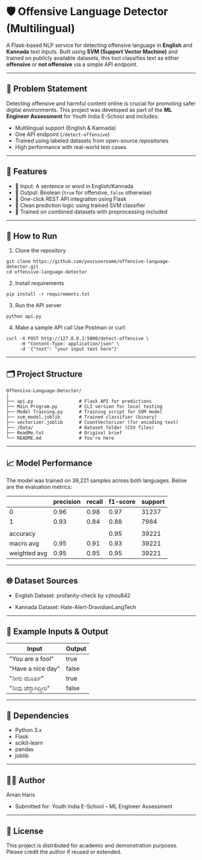 # 🛡️ Offensive Language Detector (Multilingual)

A Flask-based NLP service for detecting offensive language in **English** and **Kannada** text inputs. Built using **SVM (Support Vector Machine)** and trained on publicly available datasets, this tool classifies text as either **offensive** or **not offensive** via a simple API endpoint.

---

## 📌 Problem Statement

Detecting offensive and harmful content online is crucial for promoting safer digital environments. This project was developed as part of the **ML Engineer Assessment** for Youth India E-School and includes:

- Multilingual support (English & Kannada)
- One API endpoint (`/detect-offensive`)
- Trained using labeled datasets from open-source repositories
- High performance with real-world test cases

---

## 🧠 Features

- 🧾 Input: A sentence or word in English/Kannada
- 🚦 Output: Boolean (`true` for offensive, `false` otherwise)
- 🔗 One-click REST API integration using Flask
- 💬 Clean prediction logic using trained SVM classifier
- 📁 Trained on combined datasets with preprocessing included

---

## 🚀 How to Run

1. Clone the repository
```
git clone https://github.com/yourusername/offensive-language-detector.git
cd offensive-language-detector
```

2. Install requirements
```
pip install -r requirements.txt
```

3. Run the API server
```
python api.py
```

4. Make a sample API call
Use Postman or curl:

```
curl -X POST http://127.0.0.1:5000/detect-offensive \
     -H "Content-Type: application/json" \
     -d '{"text": "your input text here"}'
```

---

## 🗂️ Project Structure

```
Offensive-Language-Detector/
│
├── api.py                 # Flask API for predictions
├── Main Program.py        # CLI version for local testing
├── Model Training.py      # Training script for SVM model
├── svm_model.joblib       # Trained classifier (binary)
├── vectorizer.joblib      # CountVectorizer (for encoding text)
├── /Data/                 # Dataset folder (CSV files)
├── ReadMe.txt             # Original brief
└── README.md              # You're here
```

---

## 📈 Model Performance

The model was trained on 39,221 samples across both languages. Below are the evaluation metrics:

|              | precision | recall | f1-score | support |
| ------------ | --------- | ------ | -------- | ------- |
|           0  |     0.96  |   0.98 |     0.97 |  31237  |
|           1  |     0.93  |   0.84 |     0.88 |    7984 |
|              |           |        |          |         |
|    accuracy  |           |        |     0.95 |   39221 |
|   macro avg  |     0.95  |   0.91 |     0.93 |   39221 |
| weighted avg |      0.95 |   0.95 |     0.95 |   39221 |	

---

## 🌐 Dataset Sources

* English Dataset:
profanity-check by vzhou842

* Kannada Dataset:
Hate-Alert-DravidianLangTech

---

## 🧪 Example Inputs & Output

|       Input        |  Output  |
| ------------------ | -------- |
| "You are a fool"   |   true   |
| "Have a nice day"  |   false  |
| "ನೀನು ಮೂರ್ಖ"    |   true    |
| "ನೀವು ಚೆನ್ನಾಗಿದ್ದೀರಿ" |   false   |

---

## 🧰 Dependencies

* Python 3.x
* Flask
* scikit-learn
* pandas
* joblib

---

## 🧑‍💻 Author

Aman Haris
- Submitted for: Youth India E-School – ML Engineer Assessment

---

## 📜 License

This project is distributed for academic and demonstration purposes. Please credit the author if reused or extended.
